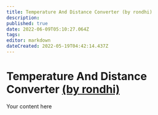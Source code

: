 ```yaml
---
title: Temperature And Distance Converter (by rondhi)
description: 
published: true
date: 2022-06-09T05:10:27.064Z
tags: 
editor: markdown
dateCreated: 2022-05-19T04:42:14.437Z
---
```


# Temperature And Distance Converter [(by rondhi)](https://www.twitch.tv/rondhi)
Your content here